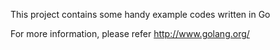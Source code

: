 This project contains some handy example codes written in Go

For more information, please refer http://www.golang.org/

